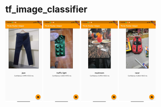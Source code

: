 # tf_image_classifier

<img src="images/test_1.JPG" alt="images/test_1.JPG" style="zoom: 25%;" />

<img src="images/test_2.JPG" alt="images/test_2.JPG" style="zoom: 25%;" />

<img src="images/test_3.JPG" alt="images/test_3.JPG" style="zoom: 25%;" />

<img src="images/test_4.JPG" alt="images/test_4.JPG" style="zoom: 25%;" />

